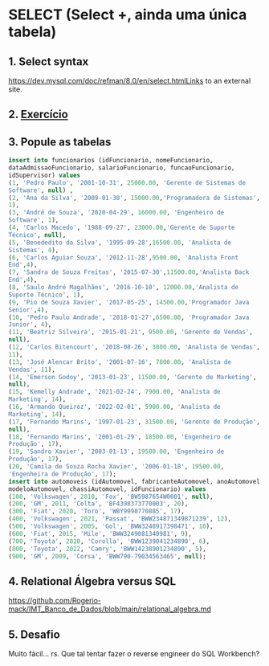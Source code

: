 # SELECT (Select +, ainda uma única tabela)

## 1. Select syntax

https://dev.mysql.com/doc/refman/8.0/en/select.htmlLinks to an external site. 

## 2. [Exercício](https://github.com/Rogerio-mack/IMT_Banco_de_Dados/blob/main/Lab08.pdf)

## 3. Popule as tabelas

```sql
insert into funcionarios (idFuncionario, nomeFuncionario,
dataAdmissaoFuncionario, salarioFuncionario, funcaoFuncionario,
idSupervisor) values
(1, 'Pedro Paulo', '2001-10-31', 25000.00, 'Gerente de Sistemas de
Software', null) ,
(2, 'Ana da Silva', '2009-01-30', 15000.00,'Programadora de Sistemas',
1),
(3, 'André de Souza', '2020-04-29', 16000.00, 'Engenheiro de
Software', 1),
(4, 'Carlos Macedo', '1988-09-27', 23000.00,'Gerente de Suporte
Técnico', null),
(5, 'Benededito da Silva', '1995-09-28',16500.00, 'Analista de
Sistemas', 4),
(6, 'Carlos Aguiar Souza', '2012-11-28',9500.00, 'Analista Front
End',4),
(7, 'Sandra de Souza Freitas', '2015-07-30',11500.00,'Analista Back
End',4),
(8, 'Saulo André Magalhães', '2016-10-10', 12000.00,'Analista de
Suporte Técnico', 1),
(9, 'Pio de Souza Xavier', '2017-05-25', 14500.00,'Programador Java
Senior',4),
(10, 'Pedro Paulo Andrade', '2018-01-27',6500.00, 'Programador Java
Junior', 4),
(11, 'Beatriz Silveira', '2015-01-21', 9500.00, 'Gerente de Vendas',
null),
(12, 'Carlos Bitencourt', '2018-08-26', 3800.00, 'Analista de Vendas',
11),
(13, 'José Alencar Brito', '2001-07-16', 7800.00, 'Analista de
Vendas', 11),
(14, 'Emerson Godoy', '2013-01-23', 11500.00, 'Gerente de Marketing',
null),
(15, 'Kemelly Andrade', '2021-02-24', 7900.00, 'Analista de
Marketing', 14),
(16, 'Armando Queiroz', '2022-02-01', 5900.00, 'Analista de
Marketing', 14),
(17, 'Fernando Marins', '1997-01-23', 31500.00, 'Gerente de Produção',
null),
(18, 'Fernando Marins', '2001-01-29', 18500.00, 'Engenheiro de
Produção', 17),
(19, 'Sandro Xavier', '2003-01-13', 19500.00, 'Engenheiro de
Produção', 17),
(20, 'Camila de Souza Rocha Xavier', '2006-01-18', 19500.00,
'Engenheira de Produção', 17);
insert into automoveis (idAutomovel, fabricanteAutomovel, anoAutomovel,
modeloAutomovel, chassiAutomovel, idFuncionario) values
(100, 'Volkswagen', 2010, 'Fox', 'BW5987654W0001', null),
(200, 'GM', 2011, 'Celta', 'BF4398373770003', 20),
(300, 'Fiat', 2020, 'Toro', 'WBY9998770885', 17),
(400, 'Volkswagen', 2021, 'Passat', 'BWW234871349871239', 12),
(500, 'Volkswagen', 2005, 'Gol', 'BWW3248917398471', 10),
(600, 'Fiat', 2015, 'Mile', 'BWW3249081340981', 9),
(700, 'Toyota', 2020, 'Corolla', 'BWW1239041234890', 6),
(800, 'Toyota', 2022, 'Camry', 'BWW14238901234890', 5),
(900, 'GM', 2009, 'Corsa', 'BWW790-79034563465', null);
```

## 4. Relational Álgebra versus SQL

https://github.com/Rogerio-mack/IMT_Banco_de_Dados/blob/main/relational_algebra.md 

## 5. Desafio

Muito fácil... rs. Que tal tentar fazer o reverse engineer do SQL Workbench? 
